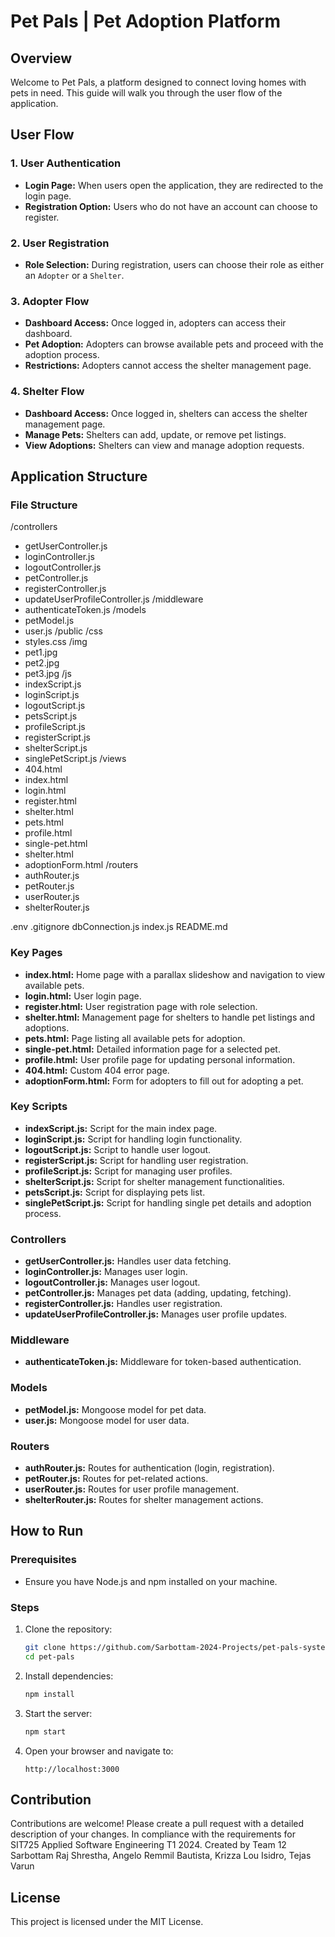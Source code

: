 # Pet Pals | Pet Adoption Platform

## Overview
Welcome to Pet Pals, a platform designed to connect loving homes with pets in need. This guide will walk you through the user flow of the application.

## User Flow

### 1. User Authentication
- **Login Page:** When users open the application, they are redirected to the login page.
- **Registration Option:** Users who do not have an account can choose to register.

### 2. User Registration
- **Role Selection:** During registration, users can choose their role as either an `Adopter` or a `Shelter`.

### 3. Adopter Flow
- **Dashboard Access:** Once logged in, adopters can access their dashboard.
- **Pet Adoption:** Adopters can browse available pets and proceed with the adoption process.
- **Restrictions:** Adopters cannot access the shelter management page.

### 4. Shelter Flow
- **Dashboard Access:** Once logged in, shelters can access the shelter management page.
- **Manage Pets:** Shelters can add, update, or remove pet listings.
- **View Adoptions:** Shelters can view and manage adoption requests.

## Application Structure

### File Structure
/controllers
- getUserController.js
- loginController.js
- logoutController.js
- petController.js
- registerController.js
- updateUserProfileController.js
/middleware
- authenticateToken.js
/models
- petModel.js
- user.js
/public
/css
- styles.css
/img
- pet1.jpg
- pet2.jpg
- pet3.jpg
/js
- indexScript.js
- loginScript.js
- logoutScript.js
- petsScript.js
- profileScript.js
- registerScript.js
- shelterScript.js
- singlePetScript.js
/views
- 404.html
- index.html
- login.html
- register.html
- shelter.html
- pets.html
- profile.html
- single-pet.html
- shelter.html
- adoptionForm.html
/routers
- authRouter.js
- petRouter.js
- userRouter.js
- shelterRouter.js

.env
.gitignore
dbConnection.js
index.js
README.md

### Key Pages
- **index.html:** Home page with a parallax slideshow and navigation to view available pets.
- **login.html:** User login page.
- **register.html:** User registration page with role selection.
- **shelter.html:** Management page for shelters to handle pet listings and adoptions.
- **pets.html:** Page listing all available pets for adoption.
- **single-pet.html:** Detailed information page for a selected pet.
- **profile.html:** User profile page for updating personal information.
- **404.html:** Custom 404 error page.
- **adoptionForm.html:** Form for adopters to fill out for adopting a pet.

### Key Scripts
- **indexScript.js:** Script for the main index page.
- **loginScript.js:** Script for handling login functionality.
- **logoutScript.js:** Script to handle user logout.
- **registerScript.js:** Script for handling user registration.
- **profileScript.js:** Script for managing user profiles.
- **shelterScript.js:** Script for shelter management functionalities.
- **petsScript.js:** Script for displaying pets list.
- **singlePetScript.js:** Script for handling single pet details and adoption process.

### Controllers
- **getUserController.js:** Handles user data fetching.
- **loginController.js:** Manages user login.
- **logoutController.js:** Manages user logout.
- **petController.js:** Manages pet data (adding, updating, fetching).
- **registerController.js:** Handles user registration.
- **updateUserProfileController.js:** Manages user profile updates.

### Middleware
- **authenticateToken.js:** Middleware for token-based authentication.

### Models
- **petModel.js:** Mongoose model for pet data.
- **user.js:** Mongoose model for user data.

### Routers
- **authRouter.js:** Routes for authentication (login, registration).
- **petRouter.js:** Routes for pet-related actions.
- **userRouter.js:** Routes for user profile management.
- **shelterRouter.js:** Routes for shelter management actions.

## How to Run

### Prerequisites
- Ensure you have Node.js and npm installed on your machine.

### Steps
1. Clone the repository:
    ```bash
    git clone https://github.com/Sarbottam-2024-Projects/pet-pals-system.git
    cd pet-pals
    ```

2. Install dependencies:
    ```bash
    npm install
    ```

3. Start the server:
    ```bash
    npm start
    ```

4. Open your browser and navigate to:
    ```
    http://localhost:3000
    ```

## Contribution
Contributions are welcome! Please create a pull request with a detailed description of your changes.
In compliance with the requirements for SIT725 Applied Software Engineering T1 2024. 
Created by Team 12 Sarbottam Raj Shrestha, Angelo Remmil Bautista, Krizza Lou Isidro, Tejas Varun

## License
This project is licensed under the MIT License.


